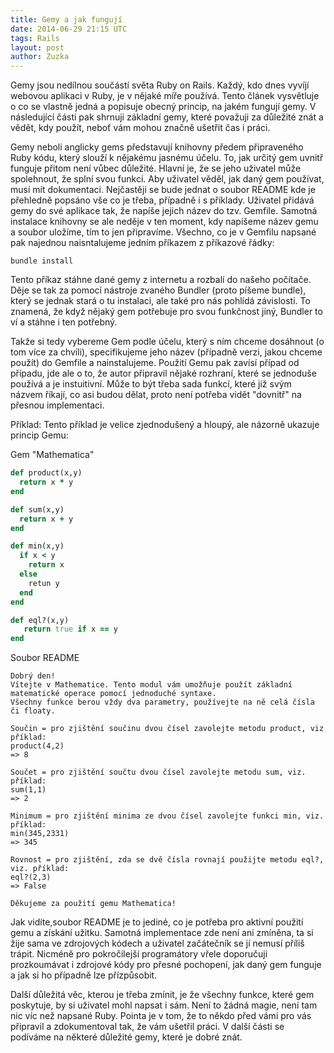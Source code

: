 ```yaml
---
title: Gemy a jak fungují
date: 2014-06-29 21:15 UTC
tags: Rails
layout: post
author: Zuzka
---
```


Gemy jsou nedílnou součástí světa Ruby on Rails. Každý, kdo dnes vyvíjí webovou aplikaci v Ruby, je v nějaké míře používá. Tento článek vysvětluje o co se vlastně jedná a popisuje obecný princip, na jakém fungují gemy. V následující části pak shrnuji základní gemy, které považuji za důležité znát a vědět, kdy použít, neboť vám mohou značně ušetřit čas i práci. 

Gemy neboli anglicky gems představují knihovny předem připraveného Ruby kódu, který slouží k nějakému jasnému účelu. To, jak určitý gem uvnitř funguje přitom není vůbec důležité. Hlavní je, že se jeho uživatel může spolehnout, že splní svou funkci. Aby uživatel věděl, jak daný gem používat, musí mít dokumentaci. Nejčastěji se bude jednat o soubor README kde je přehledně popsáno vše co je třeba, případně i s příklady. Uživatel přidává gemy do své aplikace tak, že napíše jejich název do tzv. Gemfile. Samotná instalace knihovny se ale neděje v ten moment, kdy napíšeme název gemu a soubor uložíme, tím to jen připravíme. Všechno, co je v Gemfilu napsané pak najednou naisntalujeme jedním příkazem z příkazové řádky:

```
bundle install
```

Tento příkaz stáhne dané gemy z internetu a rozbalí do našeho počítače. Děje se tak za pomocí nástroje zvaného Bundler (proto píšeme bundle), který se jednak stará o tu instalaci, ale také pro nás pohlídá závislosti. To znamená, že když nějaký gem potřebuje pro svou funkčnost jiný, Bundler to ví a stáhne i ten potřebný.

Takže si tedy vybereme Gem podle účelu, který s ním chceme dosáhnout (o tom více za chvíli), specifikujeme jeho název (případně verzi, jakou chceme použít) do Gemfile a nainstalujeme. Použití Gemu pak zavísí případ od případu, jde ale o to, že autor připravil nějaké rozhraní, které se jednoduše používá a je instuitivní. Může to být třeba sada funkcí, které již svým názvem říkají, co asi budou dělat, proto není potřeba vidět "dovnitř" na přesnou implementaci.

Příklad:
Tento příklad je velice zjednodušený a hloupý, ale názorně ukazuje princip Gemu:

Gem "Mathematica"

```ruby
def product(x,y)
  return x * y
end

def sum(x,y)
  return x + y
end

def min(x,y)
  if x < y
    return x
  else
    retun y
  end
end 

def eql?(x,y)
   return true if x == y
end
```

Soubor README

```
Dobrý den!
Vítejte v Mathematice. Tento modul vám umožňuje použít základní matematické operace pomocí jednoduché syntaxe.
Všechny funkce berou vždy dva parametry, používejte na ně celá čísla či floaty.

Součin = pro zjištění součinu dvou čísel zavolejte metodu product, viz příklad:
product(4,2) 
=> 8

Součet = pro zjištění součtu dvou čísel zavolejte metodu sum, viz. příklad:
sum(1,1)
=> 2

Minimum = pro zjištění minima ze dvou čísel zavolejte funkci min, viz. příklad:
min(345,2331)
=> 345

Rovnost = pro zjištění, zda se dvě čísla rovnají použijte metodu eql?, viz. příklad:
eql?(2,3)
=> False

Děkujeme za použití gemu Mathematica!
```

Jak vidíte,soubor README je to jediné, co je potřeba pro aktivní použití gemu a získání užitku. Samotná implementace zde není ani zmíněna, ta si žije sama ve zdrojových kódech a uživatel začátečník se jí nemusí příliš trápit. Nicméně pro pokročilejší programátory vřele doporučuji prozkoumávat i zdrojové kódy pro přesné pochopení, jak daný gem funguje a jak si ho případně lze přízpůsobit. 

Další důležitá věc, kterou je třeba zmínit, je že všechny funkce, které gem poskytuje, by si uživatel mohl napsat i sám. Není to žádná magie, není tam nic víc než napsané Ruby. Pointa je v tom, že to někdo před vámi pro vás připravil a zdokumentoval tak, že vám ušetřil práci. V další části se podíváme na některé důležité gemy, které je dobré znát. 





